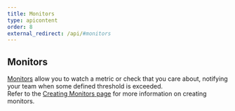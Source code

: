 ```yaml
---
title: Monitors
type: apicontent
order: 8
external_redirect: /api/#monitors
---
```

## Monitors

[Monitors](/monitors/) allow you to watch a metric or check that you care about, notifying your team when some defined threshold is exceeded.  
Refer to the [Creating Monitors page](/monitors/monitor_types) for more information on creating monitors.
